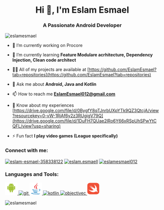 <h1 align="center">Hi 👋, I'm Eslam Esmael</h1>
<h3 align="center">A Passionate Android Developer</h3>

<p align="left"> <img src="https://komarev.com/ghpvc/?username=eslamesmael&label=Profile%20views&color=0e75b6&style=flat" alt="eslamesmael" /> </p>

- 🔭 I’m currently working on Procore

- 🌱 I’m currently learning **Feature Modulare acrhitecture, Dependency Injection, Clean code architect**

- 👨‍💻 All of my projects are available at [https://github.com/EslamEsmael?tab=repositories](https://github.com/EslamEsmael?tab=repositories)

- 💬 Ask me about **Android, Java and Kotlin**

- 📫 How to reach me **EslamEsmael012@gmail.com**

- 📄 Know about my experiences [https://drive.google.com/file/d/0BygfY8qTJnrbUXpYTk9QZ3QtcjA/view?resourcekey=0-vW-1RjAf6y2z3RUgigV79Q](https://drive.google.com/file/d/1DuFH7QUae2lRo6Y66xRSpUhSPwYtCQFL/view?usp=sharing)

- ⚡ Fun fact **I play video games (League specifically)**

<h3 align="left">Connect with me:</h3>
<p align="left">
<a href="https://linkedin.com/in/eslam-esmael-358338122" target="blank"><img align="center" src="https://raw.githubusercontent.com/rahuldkjain/github-profile-readme-generator/master/src/images/icons/Social/linked-in-alt.svg" alt="eslam-esmael-358338122" height="30" width="40" /></a>
<a href="https://fb.com/eslam.esmaell" target="blank"><img align="center" src="https://raw.githubusercontent.com/rahuldkjain/github-profile-readme-generator/master/src/images/icons/Social/facebook.svg" alt="eslam.esmaell" height="30" width="40" /></a>
<a href="https://www.hackerrank.com/eslamesmael012" target="blank"><img align="center" src="https://raw.githubusercontent.com/rahuldkjain/github-profile-readme-generator/master/src/images/icons/Social/hackerrank.svg" alt="eslamesmael012" height="30" width="40" /></a>
</p>

<h3 align="left">Languages and Tools:</h3>
<p align="left"> <a href="https://developer.android.com" target="_blank" rel="noreferrer"> <img src="https://raw.githubusercontent.com/devicons/devicon/master/icons/android/android-original-wordmark.svg" alt="android" width="40" height="40"/> </a> <a href="https://git-scm.com/" target="_blank" rel="noreferrer"> <img src="https://www.vectorlogo.zone/logos/git-scm/git-scm-icon.svg" alt="git" width="40" height="40"/> </a> <a href="https://www.java.com" target="_blank" rel="noreferrer"> <img src="https://raw.githubusercontent.com/devicons/devicon/master/icons/java/java-original.svg" alt="java" width="40" height="40"/> </a> <a href="https://kotlinlang.org" target="_blank" rel="noreferrer"> <img src="https://www.vectorlogo.zone/logos/kotlinlang/kotlinlang-icon.svg" alt="kotlin" width="40" height="40"/> </a> <a href="https://developer.apple.com/library/archive/documentation/Cocoa/Conceptual/ProgrammingWithObjectiveC/Introduction/Introduction.html" target="_blank" rel="noreferrer"> <img src="https://www.vectorlogo.zone/logos/apple_objectivec/apple_objectivec-icon.svg" alt="objectivec" width="40" height="40"/> </a> <a href="https://developer.apple.com/swift/" target="_blank" rel="noreferrer"> <img src="https://raw.githubusercontent.com/devicons/devicon/master/icons/swift/swift-original.svg" alt="swift" width="40" height="40"/> </a> </p>

<p><img align="center" src="https://github-readme-stats.vercel.app/api/top-langs?username=eslamesmael&show_icons=true&locale=en&layout=compact" alt="eslamesmael" /></p>

